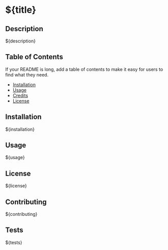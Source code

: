 # ${title}
## Description
${description}
## Table of Contents
If your README is long, add a table of contents to make it easy for users to find what they need.
- [Installation](#installation)
- [Usage](#usage)
- [Credits](#credits)
- [License](#license)
## Installation
${installation}
## Usage
${usage}
## License
${license}
## Contributing
${contributing}
## Tests
${tests}